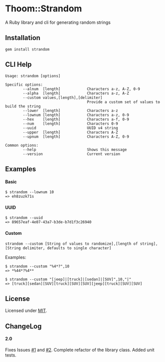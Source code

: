 Thoom::Strandom
===============
A Ruby library and cli for generating random strings

Installation
------------

    gem install strandom

CLI Help 
--------

    Usage: strandom [options]

    Specific options:
	        --alnum  [length]            Characters a-z, A-Z, 0-9
	        --alpha  [length]            Characters a-z, A-Z
	        --custom values,[length],[delimiter]
	                                     Provide a custom set of values to build the string
	        --lower  [length]            Characters a-z
	        --lownum [length]            Characters a-z, 0-9
	        --hex    [length]            Characters a-f, 0-9
	        --num    [length]            Characters 0-9
	        --uuid                       UUID v4 string
	        --upper  [length]            Characters A-Z
	        --upnum  [length]            Characters A-Z, 0-9
	
    Common options:
	        --help                       Shows this message
	        --version                    Current version

Examples
--------

#### Basic

    $ strandom --lownum 10
    => eh8zuzk71s 

#### UUID

    $ strandom --uuid
    => 89657eaf-4e07-43a7-b3de-b7d1f3c26940

#### Custom

    strandom --custom [String of values to randomize],[length of string],[String delimiter, defaults to single character]

Examples:

    $ strandom --custom "%4*?",10 
    => *%44*?%4**
	
    $ strandom --custom "[jeep]|[truck]|[sedan]|[SUV]",10,"|"
    => [truck][sedan][SUV][truck][SUV][SUV][jeep][truck][SUV][SUV]
		
License
-------

Licensed under [MIT](https://github.com/thoom/strandom/blob/master/LICENSE).

ChangeLog
---------

#### 2.0
Fixes Issues [#1](https://github.com/thoom/strandom/issues/1) and [#2](https://github.com/thoom/strandom/issues/2).
Complete refactor of the library class.
Added unit tests.


